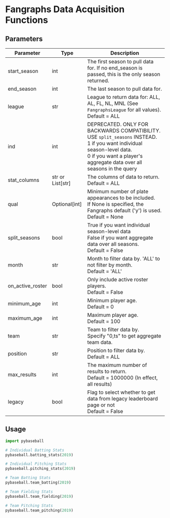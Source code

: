 # Fangraphs Data Acquisition Functions

## Parameters

| Parameter        | Type             | Description
|  ---             | ---              | ---
| start_season     | int              | The first season to pull data for. If no end_season is passed, this is the only season returned.
| end_season       | int              | The last season to pull data for.
| league           | str              | League to return data for: ALL, AL, FL, NL, MNL (See `FangraphsLeague` for all values). Default = ALL
| ind              | int              | DEPRECATED. ONLY FOR BACKWARDS COMPATIBILITY. USE `split_seasons` INSTEAD. <br> 1 if you want individual season-level data. <br> 0 if you want a player's aggregate data over all seasons in the query
| stat_columns     | str or List[str] | The columns of data to return. <br> Default = ALL
| qual             | Optional[int]    | Minimum number of plate appearances to be included. <br> If None is specified, the Fangraphs default ('y') is used. <br> Default = None
| split_seasons    | bool             | True if you want individual season-level data <br> False if you want aggregate data over all seasons. <br> Default = False
| month            | str              | Month to filter data by. 'ALL' to not filter by month. <br> Default = 'ALL'
| on_active_roster | bool             | Only include active roster players. <br> Default = False
| minimum_age      | int              | Minimum player age. <br> Default = 0
| maximum_age      | int              | Maximum player age. <br> Default = 100
| team             | str              | Team to filter data by. <br> Specify "0,ts" to get aggregate team data.
| position         | str              | Position to filter data by. <br> Default = ALL
| max_results      | int              | The maximum number of results to return. <br> Default = 1000000 (In effect, all results)
| legacy           | bool             | Flag to select whether to get data from legacy leaderboard page or not <br> Default = False


## Usage

```python
import pybaseball

# Individual Batting Stats
pybaseball.batting_stats(2019)

# Individual Pitching Stats
pybaseball.pitching_stats(2019)

# Team Batting Stats
pybaseball.team_batting(2019)

# Team Fielding Stats
pybaseball.team_fielding(2019)

# Team Pitching Stats
pybaseball.team_pitching(2019)
```

